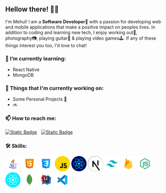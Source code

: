 Hellow there! 👋😃
------------------
I'm Mehul! I am a **Software Developer**📱 with a passion for developing web and mobile applications that make a positive impact on peoples lives.
In addition to coding and learning new tech, I enjoy working out💪, photography📷, playing guitar🎸 & playing video games🕹. If any of these things interest you too, I'd love to chat!

### 🌱 I’m currently learning:

*   React Native
*   MongoDB

### 💼 Things that I'm currently working on:

*   Some Personal Projects 🤫
*   🔜

### 📫 How to reach me:
  <a href="https://mail.google.com/mail/u/0/?fs=1&to=mehulsaini763@gmail.com&tf=cm">![Static Badge](https://img.shields.io/badge/GMAIL-EA4335?style=for-the-badge&logo=gmail&logoColor=white)</a>ㅤ<a href="https://www.linkedin.com/in/mehul-saini-528377269/">![Static Badge](https://img.shields.io/badge/LINKEDIN-0A66C2?style=for-the-badge&logo=linkedin)
</a>

### 🛠 Skills:
  <picture><img width="48" height="48" src="/assets/logos/java.png" /></picture>
    <picture><img width="48" height="48" src="/assets/logos/html.png" /></picture>
    <picture><img width="48" height="48" src="/assets/logos/css.png" /></picture>
    <picture><img width="48" height="48" src="/assets/logos/javascript.png" /></picture>
    <picture><img width="48" height="48" src="/assets/logos/react.png" /></picture>
    <picture><img width="48" height="48" src="/assets/logos/nextjs.png" /></picture>
    <picture><img width="48" height="48" src="/assets/logos/tailwind.png" /></picture>
    <picture><img width="48" height="48" src="/assets/logos/firebase.png" /></picture>
    <picture><img width="48" height="48" src="/assets/logos/nodejs.png" /></picture>
    <picture><img width="48" height="48" src="/assets/logos/react-native.png" /></picture>
    <picture><img width="48" height="48" src="/assets/logos/mongodb.png" /></picture>
    <picture><img width="48" height="48" src="/assets/logos/intellij.png" /></picture>
    <picture><img width="48" height="48" src="/assets/logos/vscode.png" /></picture>
ㅤ
